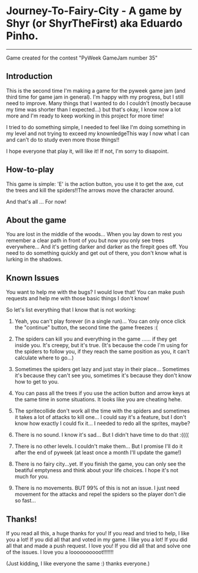 # Journey-To-Fairy-City - A game by Shyr (or ShyrTheFirst) aka Eduardo Pinho.
-----------------------------------------------------------------------------------------------------------------
Game created for the contest "PyWeek GameJam number 35"

Introduction
-----------------------------------------------------------------------------------------------------------------
This is the second time I'm making a game for the pyweek game jam (and third time for game jam in general). I'm happy with my progress, but I still need to improve. Many things that I wanted to do I couldn't (mostly because my time was shorter than I expected...) but that's okay, I know now a lot more and I'm ready to keep working in this project for more time!

I tried to do something simple, I needed to feel like I'm doing something in my level and not trying to exceed my knownledgeThis way I now what I can and can't do to study even more those things!! 

I hope everyone that play it, will like it! If not, I'm sorry to disapoint.

How-to-play
-----------------------------------------------------------------------------------------------------------------
This game is simple: 'E' is the action button, you use it to get the axe, cut the trees and kill the spiders!!The arrows move the character around.

And that's all ... For now!


About the game
-----------------------------------------------------------------------------------------------------------------
You are lost in the middle of the woods... When you lay down to rest you remember a clear path in front of you but now you only see trees everywhere... And it's getting darker and darker as the firepit goes off. You need to do something quickly and get out of there, you don't know what is lurking in the shadows.


Known Issues
-----------------------------------------------------------------------------------------------------------------
You want to help me with the bugs? I would love that! You can make push requests and help me with those basic things I don't know!

So let's list everything that I know that is not working:
1. Yeah, you can't play forever (in a single run)... You can only once click the "continue" button, the second time the game freezes :( 

2. The spiders can kill you and everything in the game ...... if they get inside you. It's creepy, but it's true. (It's because the code I'm using for the spiders to follow you, if they reach the same position as you, it can't calculate where to go...)

3. Sometimes the spiders get lazy and just stay in their place... Sometimes it's because they can't see you, sometimes it's because they don't know how to get to you.
 
4. You can pass all the trees if you use the action button and arrow keys at the same time in some situations. It looks like you are cheating hehe.
 
5. The spritecollide don't work all the time with the spiders and sometimes it takes a lot of attacks to kill one... I could say it's a feature, but I don't know how exactly I could fix it... I needed to redo all the sprites, maybe?

6. There is no sound. I know it's sad... But I didn't have time to do that :((((

7. There is no other levels. I couldn't make them... But I promise I'll do it after the end of pyweek (at least once a month I'll update the game!)
 
8. There is no fairy city...yet. If you finish the game, you can only see the beatiful emptyness and think about your life choices. I hope it's not much for you.

9. There is no movements. BUT 99% of this is not an issue. I just need movement for the attacks and repel the spiders so the player don't die so fast...


Thanks!
-----------------------------------------------------------------------------------------------------------------
If you read all this, a huge thanks for you!
If you read and tried to help, I like you a lot!
If you did all that and voted in my game. I like you a lot!
If you did all that and made a push request. I love you!
If you did all that and solve one of the issues. I love you a loooooooooot!!!!!!!





(Just kidding, I like everyone the same :) thanks everyone.)
